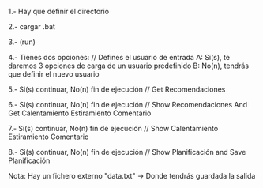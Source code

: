 
1.- Hay que definir el directorio

2.- cargar .bat

3.- (run)

4.- Tienes dos opciones:
    // Defines el usuario de entrada
    A: Si(s), te daremos 3 opciones de carga de un usuario predefinido
    B: No(n), tendrás que definir el nuevo usuario

5.- Si(s) continuar, No(n) fin de ejecución
    // Get Recomendaciones

6.- Si(s) continuar, No(n) fin de ejecución
    // Show Recomendaciones And Get Calentamiento Estiramiento Comentario

7.- Si(s) continuar, No(n) fin de ejecución
    // Show Calentamiento Estiramiento Comentario

8.- Si(s) continuar, No(n) fin de ejecución
    // Show Planificación and Save Planificación

Nota: Hay un fichero externo "data.txt" -> Donde tendrás guardada la salida
